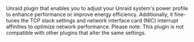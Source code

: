 Unraid plugin that enables you to adjust your Unraid system's power profile to enhance performance or improve energy efficiency.
Additionally, it fine-tunes the TCP stack settings and network interface card (NIC) interrupt affinities to optimize network performance.
Please note: This plugin is not compatible with other plugins that alter the same settings.
